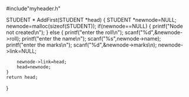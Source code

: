 #include"myheader.h"

STUDENT * AddFirst(STUDENT *head)
{
	STUDENT *newnode=NULL;
	newnode=malloc(sizeof(STUDENT));
	if(newnode==NULL)
	{
		printf("Node not created\n");
	}
	else
	{
		printf("enter the roll\n");
		scanf("%d",&newnode->roll);
		printf("enter the name\n");
		scanf("%s",newnode->name); 
    printf("enter the marks\n");
    scanf("%d",&newnode->marks\n);
		newnode->link=NULL;

		newnode->link=head;
		head=newnode;
	}
	return head;

}

